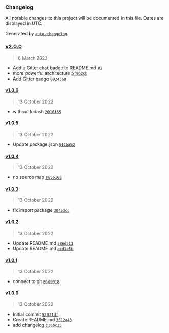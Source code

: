 ### Changelog

All notable changes to this project will be documented in this file. Dates are displayed in UTC.

Generated by [`auto-changelog`](https://github.com/CookPete/auto-changelog).

### [v2.0.0](https://github.com/bytadaniel/chcache/compare/v1.0.6...v2.0.0)

> 6 March 2023

- Add a Gitter chat badge to README.md [`#1`](https://github.com/bytadaniel/chcache/pull/1)
- more powerful architecture [`5f962cb`](https://github.com/bytadaniel/chcache/commit/5f962cb046735372da7e6d6286b595033dce866d)
- Add Gitter badge [`6924568`](https://github.com/bytadaniel/chcache/commit/69245684585301ef102f2604f96a4cc9ccebbfbd)

#### [v1.0.6](https://github.com/bytadaniel/chcache/compare/v1.0.5...v1.0.6)

> 13 October 2022

- without lodash [`2016f65`](https://github.com/bytadaniel/chcache/commit/2016f65ae1ca435e6b75ec99068a4723be5258e1)

#### [v1.0.5](https://github.com/bytadaniel/chcache/compare/v1.0.4...v1.0.5)

> 13 October 2022

- Update package.json [`512ba52`](https://github.com/bytadaniel/chcache/commit/512ba52da39cc22a33708a18fc4ffc6ad6eed890)

#### [v1.0.4](https://github.com/bytadaniel/chcache/compare/v1.0.3...v1.0.4)

> 13 October 2022

- no source map [`a856168`](https://github.com/bytadaniel/chcache/commit/a8561688606e10ddf2f05886eebe8df45333b52a)

#### [v1.0.3](https://github.com/bytadaniel/chcache/compare/v1.0.2...v1.0.3)

> 13 October 2022

- fix import package [`30453cc`](https://github.com/bytadaniel/chcache/commit/30453cceaf4b1ac5599ee5837f5f334af168c640)

#### [v1.0.2](https://github.com/bytadaniel/chcache/compare/v1.0.1...v1.0.2)

> 13 October 2022

- Update README.md [`386d511`](https://github.com/bytadaniel/chcache/commit/386d511230e0b81de8fb8c85519f11982f4c1ff3)
- Update README.md [`acd1a6b`](https://github.com/bytadaniel/chcache/commit/acd1a6b2c934db80b1db41b19f15ab1738f9dc1f)

#### [v1.0.1](https://github.com/bytadaniel/chcache/compare/v1.0.0...v1.0.1)

> 13 October 2022

- connect to git [`86d0018`](https://github.com/bytadaniel/chcache/commit/86d00183a6fb966cab8c79c1583475d22b33320f)

#### v1.0.0

> 13 October 2022

- Initial commit [`52321df`](https://github.com/bytadaniel/chcache/commit/52321dfce7f0b96407c4e5be29858364215ed195)
- Create README.md [`3612a43`](https://github.com/bytadaniel/chcache/commit/3612a43f45997d2c70ae6d8fc5bfd75d6bac6bf5)
- add changelog [`c36bc25`](https://github.com/bytadaniel/chcache/commit/c36bc2586d56975f09f0b889eb369f9e5f7b7c9b)
